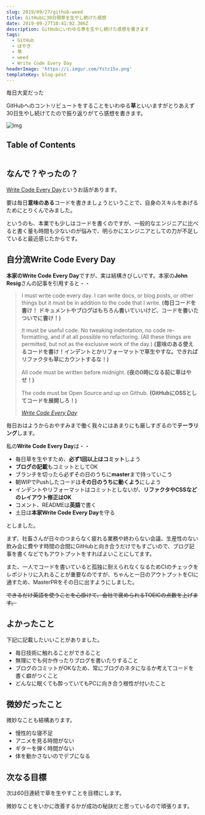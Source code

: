 ```yaml
---
slug: 2019/09/27/github-weed
title: GitHubに30日間草を生やし続けた感想
date: 2019-09-27T10:41:02.386Z
description: GitHubにいわゆる草を生やし続けた感想を書きます
tags:
  - GitHub
  - ぼやき
  - 草
  - weed
  - Write Code Every Day
headerImage: 'https://i.imgur.com/Ystc15x.png'
templateKey: blog-post
---
```

毎日大変だった

GitHubへのコントリビュートをすることをいわゆる**草**といいますがとりあえず30日生やし続けてたので振り返りがてら感想を書きます。

![Img](https://i.imgur.com/Ystc15x.png)

## Table of Contents

```toc

```

## なんで？やったの？

[Write Code Every Day](https://johnresig.com/blog/write-code-every-day/)というお話があります。


要は毎日**意味のある**コードを書きましょうということで、自身のスキルをあげるためにとりくんでみました。

というのも、本業でも少しはコードを書くのですが、一般的なエンジニアに比べると書く量も時間も少ないのが悩みで、明らかにエンジニアとしての力が不足していると最近感じたからです。

## 自分流Write Code Every Day

**本家のWrite Code Every Day**ですが、実は結構きびしいです。本家の**John Resig**さんの記事を引用すると・・

> I must write code every day. I can write docs, or blog posts, or other things but it must be in addition to the code that I write.
 **(毎日コードを書け！ ドキュメントやブログはもちろん書いていいけど、コードを書いたついでに書け！)**
>
> It must be useful code. No tweaking indentation, no code re-formatting, and if at all possible no refactoring. (All these things are permitted, but not as the exclusive work of the day.)
 **(意味のある使えるコードを書け！インデントとかリフォーマットで草生やすな。できればリファクタも草にカウントするな！)**
>
> All code must be written before midnight.
 **(夜の0時になる前に草はやせ！)**
>
> The code must be Open Source and up on Github. **(GitHubにOSSとしてコードを展開しろ！)**
>
> <cite>[Write Code Every Day](https://johnresig.com/blog/write-code-every-day/)</cite>

毎日おはようからおやすみまで働く我々にはあまりにも厳しすぎるので**テーラリング**します。

私の**Write Code Every Day**は・・

- 毎日草を生やすため、**必ず1回以上はコミット**しよう
- **ブログの記載**もコミットとしてOK
- ブランチを切ったら必ずその日のうちに**master**まで持っていこう
- 朝WIPでPushしたコードは**その日のうちに動くよう**にしよう
- インデントやリフォーマットはコミットとしないが、**リファクタやCSSなどのレイアウト修正はOK**
- コメント、READMEは**英語**で書く
- 土日は**本家Write Code Every Day**を守る

としました。

まず、社畜さんが日々のつまらなく疲れる業務や終わらない会議、生産性のない飲み会に費やす時間の合間にGitHubと向き合うだけでもすごいので、ブログ記事を書くなどでもアウトプットをすればよいことにしてます。

また、一人でコードを書いていると孤独に耐えられなくなるためCIのチェックをレポジトリに入れることが重要なのですが、ちゃんと一日のアウトプットをCIに通すため、MasterPRをその日に出すようにしました。

~~できるだけ英語を使うことを心掛けて、会社で褒められるTOEICの点数を上げます。~~

## よかったこと

下記に記載したいいことがありました。

- 毎日技術に触れることができること
- 無理にでも何か作ったりブログを書いたりすること
- ブログのコミットがOKなため、常にブログのネタになるか考えてコードを書く癖がつくこと
- どんなに眠くても酔っていてもPCに向き合う根性が付いたこと

## 微妙だったこと

微妙なことも結構あります。

- 慢性的な寝不足
- アニメを見る時間がない
- ギターを弾く時間がない
- 体を動かさないのでデブになる

## 次なる目標

次は60日連続で草を生やすことを目標にします。

微妙なことをいかに改善するかが成功の秘訣だと思っているので頑張ります。

